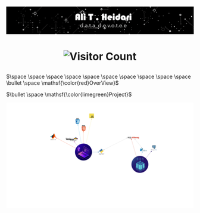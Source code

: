 <p align=center>
  
![](https://github.com/theidari/theidari/blob/main/site%20backgroundwe.gif)
  
</p>

<h1 align=center>
  
![Visitor Count](https://profile-counter.glitch.me/theidari/count.svg)

</h1> 

$\space \space \space \space \space \space \space \space \space \space \bullet \space \mathsf{\color{red}OverView}$

$\bullet \space \mathsf{\color{limegreen}Project}$


<p align="left">
<img src="https://github.com/theidari/theidari/blob/main/programming.png" width="1000">
</p>

